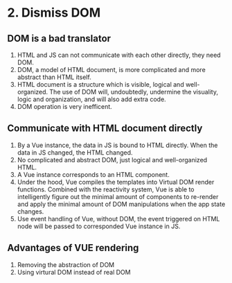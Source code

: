 # 2. Dismiss DOM


## DOM is a bad translator
1. HTML and JS can not communicate with each other directly, they need DOM.
2. DOM, a model of HTML document, is more complicated and more abstract than
   HTML itself.
3. HTML document is a structure which is visible, logical and well-organized.
   The use of DOM will, undoubtedly, undermine the visuality, logic and
   organization, and will also add extra code.
4. DOM operation is very inefficent.


## Communicate with HTML document directly
1. By a Vue instance, the data in JS is bound to HTML directly. When the data in
   JS changed, the HTML changed.
2. No complicated and abstract DOM, just logical and well-organized HTML.
3. A Vue instance corresponds to an HTML component.
4. Under the hood, Vue compiles the templates into Virtual DOM render functions.
   Combined with the reactivity system, Vue is able to intelligently figure out
   the minimal amount of components to re-render and apply the minimal amount of
    DOM manipulations when the app state changes.
5. Use event handling of Vue, without DOM, the event triggered on HTML node will
   be passed to corresponded Vue instance in JS.


## Advantages of VUE rendering
1. Removing the abstraction of DOM
2. Using virtural DOM instead of real DOM
